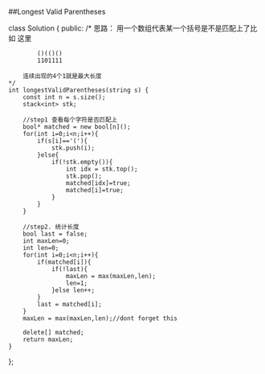 ##Longest Valid Parentheses    

class Solution {
public:
    /*
    思路：
        用一个数组代表某一个括号是不是匹配上了比如 这里
        
            ()(()()
            1101111
            
        连续出现的4个1就是最大长度
    */
    int longestValidParentheses(string s) {
        const int n = s.size();
        stack<int> stk;
        
        //step1 查看每个字符是否匹配上
        bool* matched = new bool[n]();
        for(int i=0;i<n;i++){
            if(s[i]=='('){
                stk.push(i);
            }else{
                if(!stk.empty()){
                    int idx = stk.top();
                    stk.pop();
                    matched[idx]=true;
                    matched[i]=true;
                }
            }
        }
        
        //step2. 统计长度
        bool last = false;
        int maxLen=0;
        int len=0;
        for(int i=0;i<n;i++){
            if(matched[i]){
                if(!last){
                    maxLen = max(maxLen,len);
                    len=1;
                }else len++;
            }
            last = matched[i];
        }
        maxLen = max(maxLen,len);//dont forget this
        
        delete[] matched;
        return maxLen;
    }
};
